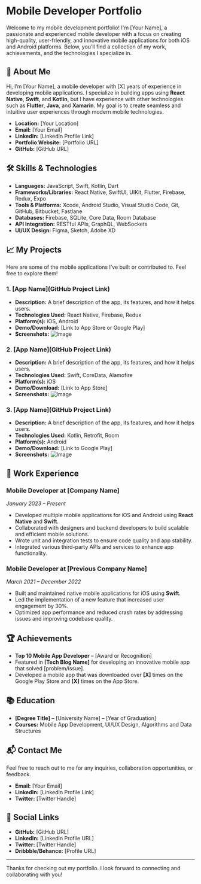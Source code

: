 # Mobile Developer Portfolio

Welcome to my mobile development portfolio! I'm [Your Name], a passionate and experienced mobile developer with a focus on creating high-quality, user-friendly, and innovative mobile applications for both iOS and Android platforms. Below, you’ll find a collection of my work, achievements, and the technologies I specialize in.

## 🚀 About Me

Hi, I’m [Your Name], a mobile developer with [X] years of experience in developing mobile applications. I specialize in building apps using **React Native**, **Swift**, and **Kotlin**, but I have experience with other technologies such as **Flutter**, **Java**, and **Xamarin**. My goal is to create seamless and intuitive user experiences through modern mobile technologies.

- **Location:** [Your Location]
- **Email:** [Your Email]
- **LinkedIn:** [LinkedIn Profile Link]
- **Portfolio Website:** [Portfolio URL]
- **GitHub:** [GitHub URL]

## 🛠️ Skills & Technologies

- **Languages:** JavaScript, Swift, Kotlin, Dart
- **Frameworks/Libraries:** React Native, SwiftUI, UIKit, Flutter, Firebase, Redux, Expo
- **Tools & Platforms:** Xcode, Android Studio, Visual Studio Code, Git, GitHub, Bitbucket, Fastlane
- **Databases:** Firebase, SQLite, Core Data, Room Database
- **API Integration:** RESTful APIs, GraphQL, WebSockets
- **UI/UX Design:** Figma, Sketch, Adobe XD

## 📈 My Projects

Here are some of the mobile applications I’ve built or contributed to. Feel free to explore them!

### 1. [App Name](GitHub Project Link)
- **Description:** A brief description of the app, its features, and how it helps users.
- **Technologies Used:** React Native, Firebase, Redux
- **Platform(s):** iOS, Android
- **Demo/Download:** [Link to App Store or Google Play]
- **Screenshots:** ![Image](screenshot-link)

### 2. [App Name](GitHub Project Link)
- **Description:** A brief description of the app, its features, and how it helps users.
- **Technologies Used:** Swift, CoreData, Alamofire
- **Platform(s):** iOS
- **Demo/Download:** [Link to App Store]
- **Screenshots:** ![Image](screenshot-link)

### 3. [App Name](GitHub Project Link)
- **Description:** A brief description of the app, its features, and how it helps users.
- **Technologies Used:** Kotlin, Retrofit, Room
- **Platform(s):** Android
- **Demo/Download:** [Link to Google Play]
- **Screenshots:** ![Image](screenshot-link)

## 💼 Work Experience

### Mobile Developer at [Company Name]
*January 2023 – Present*
- Developed multiple mobile applications for iOS and Android using **React Native** and **Swift**.
- Collaborated with designers and backend developers to build scalable and efficient mobile solutions.
- Wrote unit and integration tests to ensure code quality and app stability.
- Integrated various third-party APIs and services to enhance app functionality.

### Mobile Developer at [Previous Company Name]
*March 2021 – December 2022*
- Built and maintained native mobile applications for iOS using **Swift**.
- Led the implementation of a new feature that increased user engagement by 30%.
- Optimized app performance and reduced crash rates by addressing issues and improving codebase quality.

## 🏆 Achievements

- **Top 10 Mobile App Developer** – [Award or Recognition]
- Featured in **[Tech Blog Name]** for developing an innovative mobile app that solved [problem/issue].
- Developed a mobile app that was downloaded over **[X]** times on the Google Play Store and **[X]** times on the App Store.

## 📚 Education

- **[Degree Title]** – [University Name] – [Year of Graduation]
- **Courses:** Mobile App Development, UI/UX Design, Algorithms and Data Structures

## 📬 Contact Me

Feel free to reach out to me for any inquiries, collaboration opportunities, or feedback.

- **Email:** [Your Email]
- **LinkedIn:** [LinkedIn Profile Link]
- **Twitter:** [Twitter Handle]

## 🔗 Social Links
- **GitHub:** [GitHub URL]
- **LinkedIn:** [LinkedIn Profile URL]
- **Twitter:** [Twitter Handle]
- **Dribbble/Behance:** [Profile URL]

---

Thanks for checking out my portfolio. I look forward to connecting and collaborating with you!
